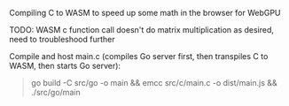 Compiling C to WASM to speed up some math in the browser for WebGPU

TODO: WASM c function call doesn't do matrix multiplication as desired, need to troubleshood further

Compile and host main.c (compiles Go server first, then transpiles C to WASM, then starts Go server):
>  go build -C src/go -o main && emcc src/c/main.c -o dist/main.js && ./src/go/main